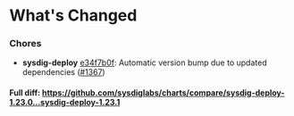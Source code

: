 # What's Changed

### Chores
- **sysdig-deploy** [e34f7b0f](https://github.com/sysdiglabs/charts/commit/e34f7b0f005473e070dd0922950fd72927ac130e): Automatic version bump due to updated dependencies ([#1367](https://github.com/sysdiglabs/charts/issues/1367))
#### Full diff: https://github.com/sysdiglabs/charts/compare/sysdig-deploy-1.23.0...sysdig-deploy-1.23.1
